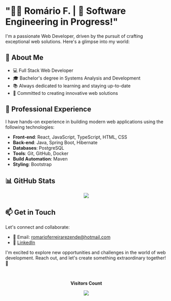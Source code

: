 # "👨‍💻 Romário F. | 🚀 Software Engineering in Progress!"

I'm a passionate Web Developer, driven by the pursuit of crafting exceptional web solutions. Here's a glimpse into my world:

## 🌟 About Me

- 💻 Full Stack Web Developer
- 🎓 Bachelor's degree in Systems Analysis and Development
- 📚 Always dedicated to learning and staying up-to-date
- 🌱 Committed to creating innovative web solutions

## 💼 Professional Experience

I have hands-on experience in building modern web applications using the following technologies:

- **Front-end**: React, JavaScript, TypeScript, HTML, CSS
- **Back-end**: Java, Spring Boot, Hibernate
- **Databases**: PostgreSQL
- **Tools**: Git, GitHub, Docker
- **Build Automation**: Maven
- **Styling**: Bootstrap

## 📊 GitHub Stats



<p align="center">
  <!-- <a href="#"><img src="https://github-readme-stats.vercel.app/api?username=Romariorfr&hide_border=true&show_icons=true&include_all_commits=true&count_private=true&theme=tokyonight&line_height=27"></a>
  <a href="#"><img src="https://github-readme-stats.vercel.app/api/top-langs/?username=Romariorfr&hide=PHP,html,c&theme=tokyonight&hide_border=true&line_height=27"></a>
  <br><br> -->
  <a href="#"><img src="https://github-readme-streak-stats.herokuapp.com?user=Romariorfr&theme=tokyonight&hide_border=true&include_all_commits=true&line_height=27"></a>
</p>

## 📫 Get in Touch

Let's connect and collaborate:

- 📧 Email: romarioferreirarezende@hotmail.com
- 👔 [LinkedIn](https://www.linkedin.com/in/romarioferreiradeveloper/)

I'm excited to explore new opportunities and challenges in the world of web development. Reach out, and let's create something extraordinary together! 🚀

<div align="center">
<br><p align="centre"><b>Visitors Count</b></p>  
<p align="center"><img align="center" src="https://profile-counter.glitch.me/{Romariorfr}/count.svg" /></p> 
</div>
